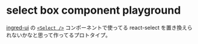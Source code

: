 # select box component playground

[ingred-ui](https://github.com/voyagegroup/ingred-ui) の [`<Select />`](https://ingred-ui.netlify.app/?path=/story/components-inputs-select--example) コンポーネントで使ってる react-select を置き換えられないかなと思って作ってるプロトタイプ。
